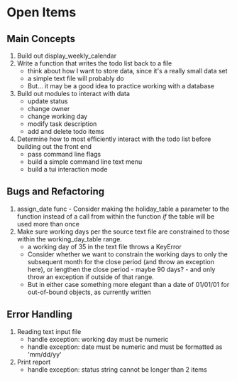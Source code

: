 # Open Items

## Main Concepts
1. Build out display_weekly_calendar
1. Write a function that writes the todo list back to a file
    - think about how I want to store data, since it's a really small data set 
    - a simple text file will probably do
    - But... it may be a good idea to practice working with a database
1. Build out modules to interact with data
    - update status
    - change owner
    - change  working day
    - modify task description
    - add and delete todo items
1. Determine how to most efficiently interact with the todo list before building out the front end
    - pass command line flags
    - build a simple command line text menu
    - build a tui interaction mode

## Bugs and  Refactoring
1. assign_date func - Consider making the holiday_table a parameter to the function instead of a
call from within the function *if* the table will be used more than once
1. Make sure working days per the source text file are constrained to those
   within the working_day_table range.
    - a working day of 35 in the text file throws a KeyError
    - Consider whether we want to constrain the working days to only the subsequent month for the
    close period (and throw an exception here), or lengthen the close period - maybe 90 days? - and
    only throw an exception if outside of that range.
    - But in either case something more elegant than a date of 01/01/01 for out-of-bound objects,
    as currently written

## Error Handling
1. Reading text input file
    - handle exception: working day must be numeric
    - handle exception: date must be numeric and must be formatted as 'mm/dd/yy'
1. Print report
    - handle exception: status string cannot be longer than 2 items

